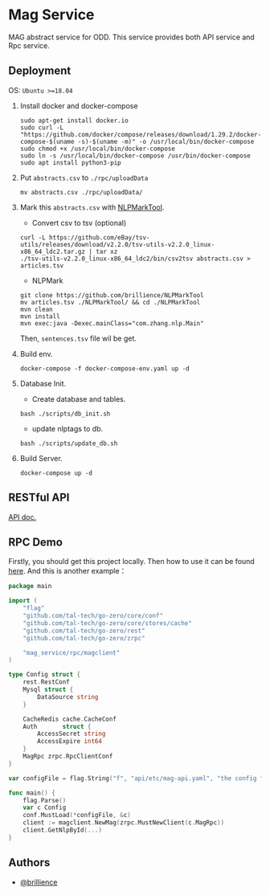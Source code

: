 # Mag Service

MAG abstract service for ODD. This service provides both API service and Rpc service.

## Deployment
OS: `Ubuntu >=18.04`
1. Install docker and docker-compose
    ```shell
    sudo apt-get install docker.io
    sudo curl -L "https://github.com/docker/compose/releases/download/1.29.2/docker-compose-$(uname -s)-$(uname -m)" -o /usr/local/bin/docker-compose
    sudo chmod +x /usr/local/bin/docker-compose
    sudo ln -s /usr/local/bin/docker-compose /usr/bin/docker-compose
    sudo apt install python3-pip
    ```
2. Put `abstracts.csv` to `./rpc/uploadData`
    ```shell
    mv abstracts.csv ./rpc/uploadData/
    ```
   
3. Mark this `abstracts.csv` with [NLPMarkTool](https://github.com/brillience/NLPMarkTool).
   - Convert csv to tsv (optional)
   ```shell
   curl -L https://github.com/eBay/tsv-utils/releases/download/v2.2.0/tsv-utils-v2.2.0_linux-x86_64_ldc2.tar.gz | tar xz
   ./tsv-utils-v2.2.0_linux-x86_64_ldc2/bin/csv2tsv abstracts.csv > articles.tsv
   ```
   - NLPMark
   ```shell
   git clone https://github.com/brillience/NLPMarkTool
   mv articles.tsv ./NLPMarkTool/ && cd ./NLPMarkTool
   mvn clean
   mvn install
   mvn exec:java -Dexec.mainClass="com.zhang.nlp.Main"
   ```
   Then, `sentences.tsv` file wil be get.
4. Build env.
   ```shell
   docker-compose -f docker-compose-env.yaml up -d
   ```
5. Database Init.
   - Create database and tables.
   ```shell
   bash ./scripts/db_init.sh
   ```
   - update nlptags to db.
   ```shell
   bash ./scripts/update_db.sh
   ```
7. Build Server.
   
   ```shell
   docker-compose up -d
   ```

## RESTful API 
[API doc.](api/mag.md)

## RPC Demo
Firstly, you should get this project locally. Then how to use it can be found [here](api/internal/svc/servicecontext.go).
And this is another example：
```go
package main

import (
	"flag"
	"github.com/tal-tech/go-zero/core/conf"
	"github.com/tal-tech/go-zero/core/stores/cache"
	"github.com/tal-tech/go-zero/rest"
	"github.com/tal-tech/go-zero/zrpc"

	"mag_service/rpc/magclient"
)

type Config struct {
	rest.RestConf
	Mysql struct {
		DataSource string
	}

	CacheRedis cache.CacheConf
	Auth       struct {
		AccessSecret string
		AccessExpire int64
	}
	MagRpc zrpc.RpcClientConf
}

var configFile = flag.String("f", "api/etc/mag-api.yaml", "the config file")

func main() {
	flag.Parse()
	var c Config
	conf.MustLoad(*configFile, &c)
	client := magclient.NewMag(zrpc.MustNewClient(c.MagRpc))
	client.GetNlpById(...)
}

```

## Authors

- [@brillience](https://github.com/brillience)
